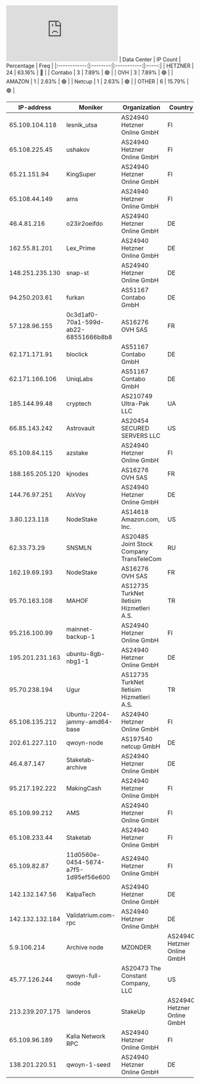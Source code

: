 ![Diagramm](https://github.com/obajay/StateSync-snapshots/blob/main/Projects/Qwoyn/1/README.md)
| Data Center | IP Count | Percentage | Freq |
|:------------:|:--------:|:-----------:|:-----:|
| HETZNER | 24 | 63.16% | 🔴 |
| Contabo | 3 | 7.89% | 🟢 |
| OVH | 3 | 7.89% | 🟢 |
| AMAZON | 1 | 2.63% | 🟢 |
| Netcup | 1 | 2.63% | 🟢 |
| OTHER | 6 | 15.79% | 🟢 |

<!-- START_TABLE -->
| IP-address | Moniker | Organization | Country | City |
|-------------|---------|---------------|---------|------|
| 65.109.104.118 | lesnik_utsa | AS24940 Hetzner Online GmbH | FI | Helsinki |
| 65.108.225.45 | ushakov | AS24940 Hetzner Online GmbH | FI | Helsinki |
| 65.21.151.94 | KingSuper | AS24940 Hetzner Online GmbH | FI | Helsinki |
| 65.108.44.149 | ams | AS24940 Hetzner Online GmbH | FI | Helsinki |
| 46.4.81.216 | o23ir2oeifdo | AS24940 Hetzner Online GmbH | DE | Falkenstein |
| 162.55.81.201 | Lex_Prime | AS24940 Hetzner Online GmbH | DE | Falkenstein |
| 148.251.235.130 | snap-st | AS24940 Hetzner Online GmbH | DE | Falkenstein |
| 94.250.203.61 | furkan | AS51167 Contabo GmbH | DE | Düsseldorf |
| 57.128.96.155 | 0c3d1af0-70a1-599d-ab22-68551666b8b8 | AS16276 OVH SAS | FR | Lille |
| 62.171.171.91 | bloclick | AS51167 Contabo GmbH | DE | Frankfurt am Main |
| 62.171.166.106 | UniqLabs | AS51167 Contabo GmbH | DE | Frankfurt am Main |
| 185.144.99.48 | cryptech | AS210749 Ultra-Pak LLC | UA | Kamyanske |
| 66.85.143.242 | Astrovault | AS20454 SECURED SERVERS LLC | US | Glendale |
| 65.109.84.115 | azstake | AS24940 Hetzner Online GmbH | FI | Helsinki |
| 188.165.205.120 | kjnodes | AS16276 OVH SAS | FR | Lille |
| 144.76.97.251 | AlxVoy | AS24940 Hetzner Online GmbH | DE | Falkenstein |
| 3.80.123.118 | NodeStake | AS14618 Amazon.com, Inc. | US | Ashburn |
| 62.33.73.29 | SNSMLN | AS20485 Joint Stock Company TransTeleCom | RU | Gagarin |
| 162.19.69.193 | NodeStake | AS16276 OVH SAS | FR | Lille |
| 95.70.163.108 | MAHOF | AS12735 TurkNet Iletisim Hizmetleri A.S. | TR | Istanbul |
| 95.216.100.99 | mainnet-backup-1 | AS24940 Hetzner Online GmbH | FI | Helsinki |
| 195.201.231.163 | ubuntu-8gb-nbg1-1 | AS24940 Hetzner Online GmbH | DE | Nürnberg |
| 95.70.238.194 | Ugur | AS12735 TurkNet Iletisim Hizmetleri A.S. | TR | Istanbul |
| 65.108.135.212 | Ubuntu-2204-jammy-amd64-base | AS24940 Hetzner Online GmbH | FI | Helsinki |
| 202.61.227.110 | qwoyn-node | AS197540 netcup GmbH | DE | Nürnberg |
| 46.4.87.147 | Staketab-archive | AS24940 Hetzner Online GmbH | DE | Falkenstein |
| 95.217.192.222 | MakingCash | AS24940 Hetzner Online GmbH | FI | Tuusula |
| 65.109.99.212 | AMS | AS24940 Hetzner Online GmbH | FI | Helsinki |
| 65.108.233.44 | Staketab | AS24940 Hetzner Online GmbH | FI | Helsinki |
| 65.109.82.87 | 11d0560e-0454-5674-a7f5-1d95ef56e600 | AS24940 Hetzner Online GmbH | FI | Helsinki |
| 142.132.147.56 | KalpaTech | AS24940 Hetzner Online GmbH | DE | Falkenstein |
| 142.132.132.184 | Validatrium.com-rpc | AS24940 Hetzner Online GmbH | DE | Falkenstein |
| 5.9.106.214 | Archive node | MZONDER | AS24940 Hetzner Online GmbH | DE | Falkenstein |
| 45.77.126.244 | qwoyn-full-node | AS20473 The Constant Company, LLC | US | Los Angeles |
| 213.239.207.175 | landeros | StakeUp | AS24940 Hetzner Online GmbH | DE | Nürnberg |
| 65.109.96.189 | Kalia Network RPC | AS24940 Hetzner Online GmbH | FI | Helsinki |
| 138.201.220.51 | qwoyn-1-seed | AS24940 Hetzner Online GmbH | DE | Falkenstein |

<!-- END_TABLE -->